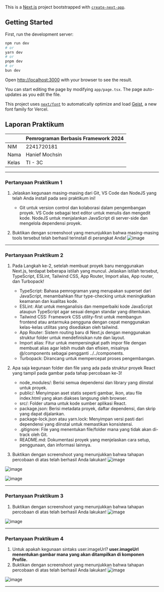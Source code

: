 This is a [Next.js](https://nextjs.org) project bootstrapped with [`create-next-app`](https://nextjs.org/docs/app/api-reference/cli/create-next-app).

## Getting Started

First, run the development server:

```bash
npm run dev
# or
yarn dev
# or
pnpm dev
# or
bun dev
```

Open [http://localhost:3000](http://localhost:3000) with your browser to see the result.

You can start editing the page by modifying `app/page.tsx`. The page auto-updates as you edit the file.

This project uses [`next/font`](https://nextjs.org/docs/app/building-your-application/optimizing/fonts) to automatically optimize and load [Geist](https://vercel.com/font), a new font family for Vercel.

## Laporan Praktikum

|  | Pemrograman Berbasis Framework 2024 |
|--|--|
| NIM |  2241720181|
| Nama |  Hanief Mochsin |
| Kelas | TI - 3C |

---

### Pertanyaan Praktikum 1 
1. Jelaskan kegunaan masing-masing dari Git, VS Code dan NodeJS yang telah Anda install pada sesi praktikum ini! 
    * Git untuk version control dan kolaborasi dalam pengembangan proyek. VS Code sebagai text editor untuk menulis dan mengedit kode. NodeJS untuk menjalankan JavaScript di server-side dan mengelola dependensi proyek.

2. Buktikan dengan screenshoot yang menunjukkan bahwa masing-masing tools tersebut telah berhasil terinstall di perangkat Anda!
![image](https://github.com/user-attachments/assets/b0ae001c-ea42-446a-8f25-3a3e23a87033)

---

### Pertanyaan Praktikum 2 
1. Pada Langkah ke-2, setelah membuat proyek baru menggunakan Next.js, terdapat beberapa istilah yang muncul. Jelaskan istilah tersebut, TypeScript, ESLint, Tailwind CSS, App Router, Import alias, App router, dan Turbopack! 

    *	TypeScript: Bahasa pemrograman yang merupakan superset dari JavaScript, menambahkan fitur type-checking untuk meningkatkan keamanan dan kualitas kode.
    *	ESLint: Alat untuk menganalisis dan memperbaiki kode JavaScript ataupun TypeScript agar sesuai dengan standar yang ditentukan.
    * Tailwind CSS: Framework CSS utility-first untuk membangun frontend atau antarmuka pengguna dengan cepat menggunakan kelas-kelas utilitas yang disediakan oleh tailwind.
    * App Router: Sistem routing baru di Next.js dengan menggunakan struktur folder untuk mendefinisikan rute dan layout.
    * Import alias: Fitur untuk mempersingkat path impor file dengan membuat alias agar lebih mudah dan efisien, misalnya @/components sebagai pengganti ../../components.
    *	Turbopack: Dirancang untuk mempercepat proses pengembangan.

2. Apa saja kegunaan folder dan file yang ada pada struktur proyek React yang tampil pada gambar pada tahap percobaan ke-3! 
    *	node_modules/: Berisi semua dependensi dan library yang diinstal untuk proyek.
    *	public/: Menyimpan aset statis seperti gambar, ikon, atau file index.html yang akan diakses langsung oleh browser.
    *	src/: Folder utama untuk kode sumber aplikasi React.
    *	package.json: Berisi metadata proyek, daftar dependensi, dan skrip yang dapat dijalankan.
    *	package-lock.json atau yarn.lock: Menyimpan versi pasti dari dependensi yang diinstal untuk memastikan konsistensi.
    *	.gitignore: File yang menentukan file/folder mana yang tidak akan di-track oleh Git.
    *	README.md: Dokumentasi proyek yang menjelaskan cara setup, penggunaan, dan informasi lainnya.

3. Buktikan dengan screenshoot yang menunjukkan bahwa tahapan percobaan di atas telah berhasil Anda lakukan!
![image](https://github.com/user-attachments/assets/9595b5d4-dd1e-4f19-bc4d-3c6451ae1092)

![image](https://github.com/user-attachments/assets/360d6b65-245f-456c-9049-51d3f59603d2)

![image](https://github.com/user-attachments/assets/d1e0cb19-88de-4137-8c1f-6b978212902a)

---

### Pertanyaan Praktikum 3 
1. Buktikan dengan screenshoot yang menunjukkan bahwa tahapan percobaan di atas telah berhasil Anda lakukan!
![image](https://github.com/user-attachments/assets/5e1f7a25-6f7f-46bf-b72f-34b852fdd880)

![image](https://github.com/user-attachments/assets/5aba095f-cc0a-45b3-8106-fd5e8b33104e)

---

### Pertanyaan Praktikum 4 
1. Untuk apakah kegunaan sintaks user.imageUrl? **user.imageUrl menentukan gambar mana yang akan ditampilkan di komponen Profile.**
2. Buktikan dengan screenshoot yang menunjukkan bahwa tahapan percobaan di atas telah berhasil Anda lakukan!
![image](https://github.com/user-attachments/assets/eba246ef-a801-4b59-951f-bbf6c6a9b2e0)

![image](https://github.com/user-attachments/assets/4dc993cb-f3dd-4b4a-97c2-96a611e5b777)

---







